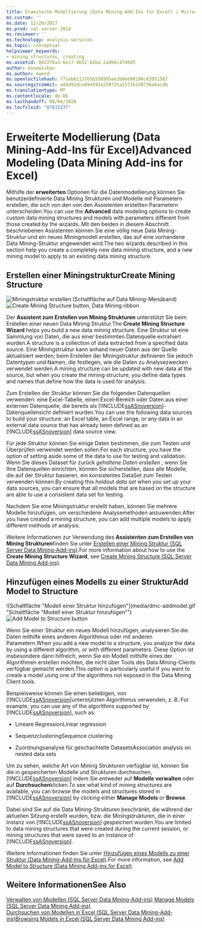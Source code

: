 ```yaml
---
title: Erweiterte Modellierung (Data Mining-Add-Ins für Excel) | Microsoft-Dokumentation
ms.custom: ''
ms.date: 12/29/2017
ms.prod: sql-server-2014
ms.reviewer: ''
ms.technology: analysis-services
ms.topic: conceptual
helpviewer_keywords:
- mining structures, creating
ms.assetid: 042270a3-6ec7-4b52-b2ba-2adb6c4740d5
author: minewiskan
ms.author: owend
ms.openlocfilehash: 771eb6111765b558995ee3b0eb98196c63951567
ms.sourcegitcommit: ad4d92dce894592a259721a1571b1d8736abacdb
ms.translationtype: MT
ms.contentlocale: de-DE
ms.lasthandoff: 08/04/2020
ms.locfileid: "87615237"
---
```

# <a name="advanced-modeling-data-mining-add-ins-for-excel"></a><span data-ttu-id="1e59e-102">Erweiterte Modellierung (Data Mining-Add-Ins für Excel)</span><span class="sxs-lookup"><span data-stu-id="1e59e-102">Advanced Modeling (Data Mining Add-ins for Excel)</span></span>
  <span data-ttu-id="1e59e-103">Mithilfe der **erweiterten** Optionen für die Datenmodellierung können Sie benutzerdefinierte Data Mining Strukturen und Modelle mit Parametern erstellen, die sich von den von den Assistenten erstellten Parametern unterscheiden.</span><span class="sxs-lookup"><span data-stu-id="1e59e-103">You can use the **Advanced** data modeling options to create custom data mining structures and models with parameters different from those created by the wizards.</span></span> <span data-ttu-id="1e59e-104">Mit den beiden in diesem Abschnitt beschriebenen Assistenten können Sie eine völlig neue Data Mining-Struktur und ein neues Miningmodell erstellen, das auf eine vorhandene Data Mining-Struktur angewendet wird.</span><span class="sxs-lookup"><span data-stu-id="1e59e-104">The two wizards described in this section help you create a completely new data mining structure, and a new mining model to apply to an existing data mining structure.</span></span>  
  
## <a name="create-mining-structure"></a><span data-ttu-id="1e59e-105">Erstellen einer Miningstruktur</span><span class="sxs-lookup"><span data-stu-id="1e59e-105">Create Mining Structure</span></span>  
 <span data-ttu-id="1e59e-106">![Miningstruktur erstellen (Schaltfläche auf Data Mining-Menüband)](media/dmc-createstruct.gif "Miningstruktur erstellen (Schaltfläche auf Data Mining-Menüband)")</span><span class="sxs-lookup"><span data-stu-id="1e59e-106">![Create Mining Structure button, Data Mining ribbon](media/dmc-createstruct.gif "Create Mining Structure button, Data Mining ribbon")</span></span>  
  
 <span data-ttu-id="1e59e-107">Der **Assistent zum Erstellen von Mining Strukturen** unterstützt Sie beim Erstellen einer neuen Data Mining Struktur.</span><span class="sxs-lookup"><span data-stu-id="1e59e-107">The **Create Mining Structure Wizard** helps you build a new data mining structure.</span></span> <span data-ttu-id="1e59e-108">Eine Struktur ist eine Sammlung von Daten, die aus einer bestimmten Datenquelle extrahiert wurden.</span><span class="sxs-lookup"><span data-stu-id="1e59e-108">A structure is a collection of data extracted from a specified data source.</span></span>  <span data-ttu-id="1e59e-109">Eine Miningstruktur kann anhand neuer Daten aus der Quelle aktualisiert werden; beim Erstellen der Miningstruktur definieren Sie jedoch Datentypen und Namen, die festlegen, wie die Daten zu Analysezwecken verwendet werden.</span><span class="sxs-lookup"><span data-stu-id="1e59e-109">A mining structure can be updated with new data at the source, but when you create the mining structure, you define data types and names that define how the data is used for analysis.</span></span>  
  
 <span data-ttu-id="1e59e-110">Zum Erstellen der Struktur können Sie die folgenden Datenquellen verwenden: eine Excel-Tabelle, einen Excel-Bereich oder Daten aus einer externen Datenquelle, die bereits als [!INCLUDE[ssASnoversion](../includes/ssasnoversion-md.md)]-Datenquellensicht definiert wurden.</span><span class="sxs-lookup"><span data-stu-id="1e59e-110">You can use the following data sources to build your structure: an Excel table, an Excel range, or any data in an external data source that has already been defined as an [!INCLUDE[ssASnoversion](../includes/ssasnoversion-md.md)] data source view.</span></span>  
  
 <span data-ttu-id="1e59e-111">Für jede Struktur können Sie einige Daten bestimmen, die zum Testen und Überprüfen verwendet werden sollen.</span><span class="sxs-lookup"><span data-stu-id="1e59e-111">For each structure, you have the option of setting aside some of the data to use for testing and validation.</span></span> <span data-ttu-id="1e59e-112">Wenn Sie dieses Dataset für zurück *gehaltene Daten erstellen* , wenn Sie Ihre Datenquellen einrichten, können Sie sicherstellen, dass alle Modelle, die auf der Struktur basieren, ein konsistentes DataSet zum Testen verwenden können.</span><span class="sxs-lookup"><span data-stu-id="1e59e-112">By creating this *holdout data set* when you set up your data sources, you can ensure that all models that are based on the structure are able to use a consistent data set for testing.</span></span>  
  
 <span data-ttu-id="1e59e-113">Nachdem Sie eine Miningstruktur erstellt haben, können Sie mehrere Modelle hinzufügen, um verschiedene Analysemethoden anzuwenden.</span><span class="sxs-lookup"><span data-stu-id="1e59e-113">After you have created a mining structure, you can add multiple models to apply different methods of analysis.</span></span>  
  
 <span data-ttu-id="1e59e-114">Weitere Informationen zur Verwendung des **Assistenten zum Erstellen von Mining Strukturen**finden Sie unter [Erstellen einer Mining Struktur &#40;SQL Server Data Mining-Add-ins&#41;](create-mining-structure-sql-server-data-mining-add-ins.md).</span><span class="sxs-lookup"><span data-stu-id="1e59e-114">For more information about how to use the **Create Mining Structure Wizard**, see [Create Mining Structure &#40;SQL Server Data Mining Add-ins&#41;](create-mining-structure-sql-server-data-mining-add-ins.md).</span></span>  
  
## <a name="add-model-to-structure"></a><span data-ttu-id="1e59e-115">Hinzufügen eines Modells zu einer Struktur</span><span class="sxs-lookup"><span data-stu-id="1e59e-115">Add Model to Structure</span></span>  
 <span data-ttu-id="1e59e-116">![Schaltfläche "Modell einer Struktur hinzufügen"](media/dmc-addmodel.gif "Schaltfläche "Modell einer Struktur hinzufügen"")</span><span class="sxs-lookup"><span data-stu-id="1e59e-116">![Add Model to Structure button](media/dmc-addmodel.gif "Add Model to Structure button")</span></span>  
  
 <span data-ttu-id="1e59e-117">Wenn Sie einer Struktur ein neues Modell hinzufügen, analysieren Sie die Daten mithilfe eines anderen Algorithmus oder mit anderen Parametern.</span><span class="sxs-lookup"><span data-stu-id="1e59e-117">When you add a new model to a structure, you analyze the data by using a different algorithm, or with different parameters.</span></span> <span data-ttu-id="1e59e-118">Diese Option ist insbesondere dann hilfreich, wenn Sie ein Modell mithilfe eines der Algorithmen erstellen möchten, die nicht über Tools des Data Mining-Clients verfügbar gemacht werden.</span><span class="sxs-lookup"><span data-stu-id="1e59e-118">This option is particularly useful if you want to create a model using one of the algorithms not exposed in the Data Mining Client tools.</span></span>  
  
 <span data-ttu-id="1e59e-119">Beispielsweise können Sie einen beliebigen, von [!INCLUDE[ssASnoversion](../includes/ssasnoversion-md.md)]unterstützten Algorithmus verwenden, z. B.:</span><span class="sxs-lookup"><span data-stu-id="1e59e-119">For example, you can use any of the algorithms supported by [!INCLUDE[ssASnoversion](../includes/ssasnoversion-md.md)], such as:</span></span>  
  
-   <span data-ttu-id="1e59e-120">Lineare Regression</span><span class="sxs-lookup"><span data-stu-id="1e59e-120">Linear regression</span></span>  
  
-   <span data-ttu-id="1e59e-121">Sequenzclustering</span><span class="sxs-lookup"><span data-stu-id="1e59e-121">Sequence clustering</span></span>  
  
-   <span data-ttu-id="1e59e-122">Zuordnungsanalyse für geschachtelte Datasets</span><span class="sxs-lookup"><span data-stu-id="1e59e-122">Association analysis on nested data sets</span></span>  
  
 <span data-ttu-id="1e59e-123">Um zu sehen, welche Art von Mining Strukturen verfügbar ist, können Sie die in gespeicherten Modelle und Strukturen durchsuchen, [!INCLUDE[ssASnoversion](../includes/ssasnoversion-md.md)] indem Sie entweder auf **Modelle verwalten** oder auf **Durchsuchen**klicken.</span><span class="sxs-lookup"><span data-stu-id="1e59e-123">To see what kind of mining structures are available, you can browse the models and structures stored in [!INCLUDE[ssASnoversion](../includes/ssasnoversion-md.md)] by clicking either **Manage Models** or **Browse**.</span></span>  
  
 <span data-ttu-id="1e59e-124">Dabei sind Sie auf die Data Mining-Strukturen beschränkt, die während der aktuellen Sitzung erstellt wurden, bzw. die Miningstrukturen, die in einer Instanz von [!INCLUDE[ssASnoversion](../includes/ssasnoversion-md.md)] gespeichert wurden.</span><span class="sxs-lookup"><span data-stu-id="1e59e-124">You are limited to data mining structures that were created during the current session, or mining structures that were saved to an instance of [!INCLUDE[ssASnoversion](../includes/ssasnoversion-md.md)].</span></span>  
  
 <span data-ttu-id="1e59e-125">Weitere Informationen finden Sie unter [Hinzufügen eines Modells zu einer Struktur &#40;Data Mining-Add-Ins für Excel&#41;](add-model-to-structure-data-mining-add-ins-for-excel.md).</span><span class="sxs-lookup"><span data-stu-id="1e59e-125">For more information, see [Add Model to Structure &#40;Data Mining Add-ins for Excel&#41;](add-model-to-structure-data-mining-add-ins-for-excel.md).</span></span>  
  
## <a name="see-also"></a><span data-ttu-id="1e59e-126">Weitere Informationen</span><span class="sxs-lookup"><span data-stu-id="1e59e-126">See Also</span></span>  
 <span data-ttu-id="1e59e-127">[Verwalten von Modellen &#40;SQL Server Data Mining-Add-ins&#41;](manage-models-sql-server-data-mining-add-ins.md) </span><span class="sxs-lookup"><span data-stu-id="1e59e-127">[Manage Models &#40;SQL Server Data Mining Add-ins&#41;](manage-models-sql-server-data-mining-add-ins.md) </span></span>  
 [<span data-ttu-id="1e59e-128">Durchsuchen von Modellen in Excel &#40;SQL Server Data Mining-Add-ins&#41;</span><span class="sxs-lookup"><span data-stu-id="1e59e-128">Browsing Models in Excel &#40;SQL Server Data Mining Add-ins&#41;</span></span>](browsing-models-in-excel-sql-server-data-mining-add-ins.md)  
  
  
